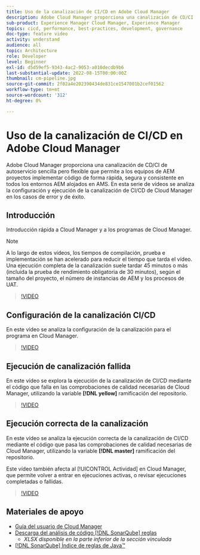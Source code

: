 ```yaml
---
title: Uso de la canalización de CI/CD en Adobe Cloud Manager
description: Adobe Cloud Manager proporciona una canalización de CD/CI de autoservicio sencilla pero flexible que permite a los equipos de AEM proyectos implementar código de forma rápida, segura y consistente en todos los entornos AEM alojados en AMS. En esta serie de vídeos se analiza la configuración y ejecución de la canalización de CI/CD de Cloud Manager en los casos de error y de éxito.
sub-product: Experience Manager Cloud Manager, Experience Manager
topics: cicd, performance, best-practices, development, governance
doc-type: feature video
activity: understand
audience: all
topic: Architecture
role: Developer
level: Beginner
exl-id: d5d59ef5-9343-4ac2-9053-a010decdb9b6
last-substantial-update: 2022-08-15T00:00:00Z
thumbnail: cm-pipeline.jpg
source-git-commit: 2f02a4e202390434de831ce1547001b2cef01562
workflow-type: tm+mt
source-wordcount: '312'
ht-degree: 0%

---
```


# Uso de la canalización de CI/CD en Adobe Cloud Manager

Adobe Cloud Manager proporciona una canalización de CD/CI de autoservicio sencilla pero flexible que permite a los equipos de AEM proyectos implementar código de forma rápida, segura y consistente en todos los entornos AEM alojados en AMS. En esta serie de vídeos se analiza la configuración y ejecución de la canalización de CI/CD de Cloud Manager en los casos de error y de éxito.

## Introducción

Introducción rápida a Cloud Manager y a los programas de Cloud Manager.

>[!NOTE]
>
>A lo largo de estos vídeos, los tiempos de compilación, prueba e implementación se han acelerado para reducir el tiempo que tarda el vídeo. Una ejecución completa de la canalización suele tardar 45 minutos o más (incluida la prueba de rendimiento obligatoria de 30 minutos), según el tamaño del proyecto, el número de instancias de AEM y los procesos de UAT.

>[!VIDEO](https://video.tv.adobe.com/v/23082/?quality=12&learn=on)

## Configuración de la canalización CI/CD

En este vídeo se analiza la configuración de la canalización para el programa en Cloud Manager.

>[!VIDEO](https://video.tv.adobe.com/v/23083/?quality=12&learn=on)

## Ejecución de canalización fallida

En este vídeo se explora la ejecución de la canalización de CI/CD mediante el código que falla en las comprobaciones de calidad necesarias de Cloud Manager, utilizando la variable **[!DNL yellow]** ramificación del repositorio.

>[!VIDEO](https://video.tv.adobe.com/v/23084/?quality=12&learn=on)

## Ejecución correcta de la canalización

En este vídeo se analiza la ejecución correcta de la canalización de CI/CD mediante el código que pasa las comprobaciones de calidad necesarias de Cloud Manager, utilizando la variable **[!DNL master]** ramificación del repositorio.

Este vídeo también afecta al [!UICONTROL Actividad] en Cloud Manager, que permite volver a entrar en ejecuciones activas, o revisar ejecuciones completadas o fallidas.

>[!VIDEO](https://video.tv.adobe.com/v/23085/?quality=12&learn=on)

## Materiales de apoyo

* [Guía del usuario de Cloud Manager](https://experienceleague.adobe.com/docs/experience-manager-cloud-manager/content/introduction.html)
* [Descarga del análisis de código [!DNL SonarQube] reglas](https://experienceleague.adobe.com/docs/experience-manager-cloud-manager/content/using/code-quality-testing.html)
   * *XLSX disponible en la parte inferior de la sección vinculada*
* [[!DNL SonarQube] Índice de reglas de Java™](https://rules.sonarsource.com/java/)
